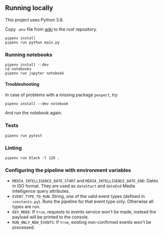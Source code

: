 ## Running locally

This project uses Python 3.8.

Copy `.env` file from [wiki](https://git.sinergise.com/team-6/dton-wildfires-cleaner/-/wikis/.env) to the root repository.

```
pipenv install
pipenv run python main.py
```

### Running notebooks

```
pipenv install --dev
cd notebooks
pipenv run jupyter notebook
```

#### Troubleshooting

In case of problems with a missing package `pexpect`, try

```
pipenv install --dev notebook
```

And run the notebook again.

### Tests

```
pipenv run pytest
```

### Linting

```
pipenv run black -l 120 .
```

### Configuring the pipeline with environment variables

- `MEDIA_INTELLIGENCE_DATE_START` and `MEDIA_INTELLIGENCE_DATE_END`: Dates in ISO format. They are used as `dateStart` and `dateEnd` Media Intelligence query attributes.
- `EVENT_TYPE_TO_RUN`: String, one of the valid event types (defined in `constants.py`). Runs the pipeline for that event type only. Otherwise all types are run.
- `DEV_MODE`: If `true`, requests to events service won't be made, instead the payload will be printed to the console.
- `RUN_ONLY_NEW_EVENTS`: If `true`, existing non-confirmed events won't be processed.